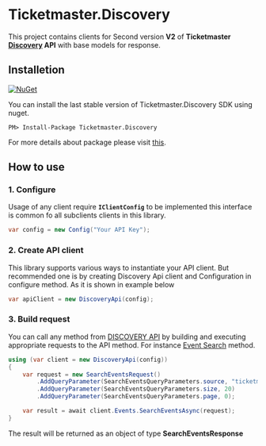 ﻿# Ticketmaster.Discovery

This project contains clients for Second version **V2** of **Ticketmaster
[Discovery](http://developer.ticketmaster.com/products-and-docs/apis/discovery-api/v2/)
API** with base models for response.

## Installetion
[![NuGet](https://img.shields.io/badge/NuGet-v2.0.5-blue.svg)](https://www.nuget.org/packages/Ticketmaster.Discovery/)

You can install the last stable version of Ticketmaster.Discovery SDK using nuget.
```
PM> Install-Package Ticketmaster.Discovery
```
For more details about package please visit [this](https://www.nuget.org/packages/Ticketmaster.Discovery/).

## How to use
### 1. Configure
Usage of any client require **<code>IClientConfig</code>** to be implemented
this interface is common fo all subclients clients in this library.

```C#
var config = new Config("Your API Key");
```

### 2. Create API client

This library supports various ways to instantiate your API client. But recommended one is by creating Discovery Api client and Configuration in configure method.
As it is shown in example below

```C#
var apiClient = new DiscoveryApi(config);
```

### 3. Build request

You can call any method from [DISCOVERY API](https://developer.ticketmaster.com/products-and-docs/apis/discovery-api/v2/) 
by building and executing appropriate requests to the API method.
For instance [Event Search](https://developer.ticketmaster.com/products-and-docs/apis/discovery-api/v2/#search-events-v2)
method.

```C#
using (var client = new DiscoveryApi(config))
{
    var request = new SearchEventsRequest()
        .AddQueryParameter(SearchEventsQueryParameters.source, "ticketmaster")
        .AddQueryParameter(SearchEventsQueryParameters.size, 20)
        .AddQueryParameter(SearchEventsQueryParameters.page, 0);

    var result = await client.Events.SearchEventsAsync(request);
}
```

The result will be returned as an object of type **SearchEventsResponse**
